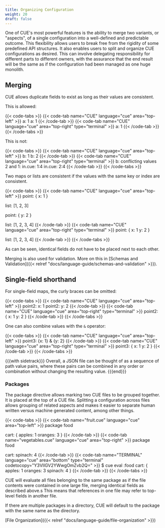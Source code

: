 ```yaml
---
title: Organizing Configuration
weight: 20
draft: false
---
```


One of CUE's most powerful features is the ability to merge two variants, or
"aspects", of a single configuration into a well-defined and predictable
outcome. This flexibility allows users to break free from the rigidity of some
predefined API structures. It also enables users to split and organize CUE
configurations as desired. This can involve delegating responsibility for
different parts to different owners, with the assurance that the end result will
be the same as if the configuration had been managed as one huge monolith.

## Merging

CUE allows duplicate fields to exist as long as their values are consistent.

This is allowed:

{{< code-tabs >}}
{{< code-tab name="CUE" language="cue" area="top-left" >}}
a: 1
a: 1
{{< /code-tab >}}
{{< code-tab name="CUE" language="cue" area="top-right" type="terminal" >}}
a: 1
{{< /code-tab >}}
{{< /code-tabs >}}

This is not:

{{< code-tabs >}}
{{< code-tab name="CUE" language="cue" area="top-left" >}}
b: 1
b: 2
{{< /code-tab >}}
{{< code-tab name="CUE" language="cue" area="top-right" type="terminal" >}}
b: conflicting values 2 and 1:
    in.cue: 1:4
    in.cue: 2:4
{{< /code-tab >}}
{{< /code-tabs >}}

Two maps or lists are consistent if the values with the same key or index are
consistent.

{{< code-tabs >}}
{{< code-tab name="CUE" language="cue" area="top-left" >}}
point: {
	x: 1
}

list: [1, 2, 3]

point: {
	y: 2
}

list: [1, 2, 3, 4]
{{< /code-tab >}}
{{< code-tab name="CUE" language="cue" area="top-right" type="terminal" >}}
point: {
    x: 1
    y: 2
}

list: [1, 2, 3, 4]
{{< /code-tab >}}
{{< /code-tabs >}}

As can be seen, identical fields do not have to be placed next to each other.

Merging is also used for validation.
More on this in
[Schemas and Validation]({{< relref "docs/language-guide/schemas-and-validation" >}}).

## Single-field shorthand

For single-field maps, the curly braces can be omitted:

{{< code-tabs >}}
{{< code-tab name="CUE" language="cue" area="top-left" >}}
point2: x: 1
point2: y: 2
{{< /code-tab >}}
{{< code-tab name="CUE" language="cue" area="top-right" type="terminal" >}}
point2: {
    x: 1
    y: 2
}
{{< /code-tab >}}
{{< /code-tabs >}}

One can also combine values with the `&` operator:

{{< code-tabs >}}
{{< code-tab name="CUE" language="cue" area="top-left" >}}
point3: {x: 1} & {y: 2}
{{< /code-tab >}}
{{< code-tab name="CUE" language="cue" area="top-right" type="terminal" >}}
point3: {
    x: 1
    y: 2
}
{{< /code-tab >}}
{{< /code-tabs >}}

{{{with sidetrack}}}
Overall, a JSON file can be thought of as a sequence of path value pairs, where
these pairs can be combined in any order or combination without changing the
resulting value.
{{{end}}}

### Packages

The package directive allows marking two CUE files to be grouped together.
It is placed at the top of a CUE file.
Splitting a configuration across files allows grouping of related aspects and
makes it easier to separate human written versus machine generated content,
among other things.

{{< code-tabs >}}
{{< code-tab name="fruit.cue" language="cue" area="top-left" >}}
package food

cart: {
	apples:  1
	oranges: 3
}
{{< /code-tab >}}
{{< code-tab name="vegetables.cue" language="cue" area="top-right" >}}
package food

cart: spinach: 4
{{< /code-tab >}}
{{< code-tab name="TERMINAL" language="cue" area="bottom" type="terminal" codetocopy="Y3VlIGV2YWwgOmZvb2Q=" >}}
$ cue eval :food
cart: {
	apples:  1
	oranges: 3
	spinach: 4
}
{{< /code-tab >}}
{{< /code-tabs >}}

CUE will evaluate all files belonging to the same package as if the file
contents were contained in one large file, merging identical fields as described
above.s This means that references in one file may refer to top-level fields in
another file.

<!-- TODO: add link to references -->

If there are multiple packages in a directory, CUE will default to the package
with the same name as the directory.

[File Organization]({{< relref "docs/language-guide/file-organization" >}})

